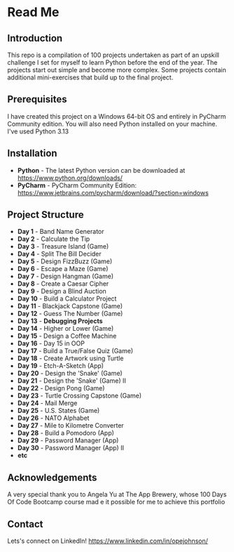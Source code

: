 # Read Me
## Introduction
This repo is a compilation of 100 projects undertaken as part of an upskill challenge I set for myself to learn Python before the end of the year. The projects start out simple and become more complex. Some projects contain additional mini-exercises that build up to the final project.

## Prerequisites
I have created this project on a Windows 64-bit OS and entirely in PyCharm Community edition. You will also need Python installed on your machine. I've used Python 3.13

## Installation
- **Python** - The latest Python version can be downloaded at https://www.python.org/downloads/
- **PyCharm** - PyCharm Community Edition: https://www.jetbrains.com/pycharm/download/?section=windows

## Project Structure
- **Day 1** - Band Name Generator
- **Day 2** - Calculate the Tip
- **Day 3** - Treasure Island (Game)
- **Day 4** - Split The Bill Decider
- **Day 5** - Design FizzBuzz (Game)
- **Day 6** - Escape a Maze (Game)
- **Day 7** - Design Hangman (Game)
- **Day 8** - Create a Caesar Cipher
- **Day 9** - Design a Blind Auction
- **Day 10** - Build a Calculator Project
- **Day 11** - Blackjack Capstone (Game)
- **Day 12** - Guess The Number (Game)
- **Day 13** - **Debugging Projects**
- **Day 14** - Higher or Lower (Game)
- **Day 15** - Design a Coffee Machine
- **Day 16** - Day 15 in OOP
- **Day 17** - Build a True/False Quiz (Game)
- **Day 18** - Create Artwork using Turtle
- **Day 19** - Etch-A-Sketch (App)
- **Day 20** - Design the 'Snake' (Game)
- **Day 21** - Design the 'Snake' (Game) II
- **Day 22** - Design Pong (Game)
- **Day 23** - Turtle Crossing Capstone (Game)
- **Day 24** - Mail Merge
- **Day 25** - U.S. States (Game)
- **Day 26** - NATO Alphabet
- **Day 27** - Mile to Kilometre Converter
- **Day 28** - Build a Pomodoro (App)
- **Day 29** - Password Manager (App)
- **Day 30** - Password Manager (App) II
- **etc**

## Acknowledgements
A very special thank you to Angela Yu at The App Brewery, whose 100 Days Of Code Bootcamp course mad e it possible for me to achieve this portfolio

## Contact
Lets's connect on LinkedIn! https://www.linkedin.com/in/opejohnson/
